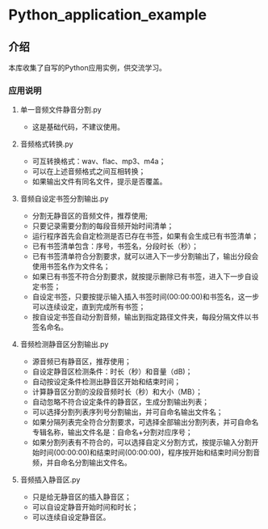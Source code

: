 # Python_application_example
## 介绍
本库收集了自写的Python应用实例，供交流学习。
### 应用说明

1. 单一音频文件静音分割.py
   - 这是基础代码，不建议使用。

2. 音频格式转换.py
   - 可互转换格式：wav、flac、mp3、m4a；
   - 可以在上述音频格式之间互相转换；
   - 如果输出文件有同名文件，提示是否覆盖。
  
2. 音频自设定书签分割输出.py
   - 分割无静音区的音频文件，推荐使用;
   - 只要记录需要分割的每段音频开始时间清单；
   - 运行程序首先会自定检测是否已存在书签，如果有会生成已有书签清单；
   - 已有书签清单包含：序号，书签名，分段时长（秒）；
   - 已有书签清单符合分割要求，就可以进入下一步分割输出了，输出分段会使用书签名作为文件名；
   - 如果已有书签不符合分割要求，就按提示删除已有书签，进入下一步自设定书签；
   - 自设定书签，只要按提示输入插入书签时间(00:00:00)和书签名，这一步可以连续设定，直到完成所有书签；
   - 按自设定书签自动分割音频，输出到指定路径文件夹，每段分隔文件以书签名命名。
  
3. 音频检测静音区分割输出.py
   - 源音频已有静音区，推荐使用；
   - 自设定静音区检测条件：时长（秒）和音量（dB)；
   - 自动按设定条件检测出静音区开始和结束时间；
   - 计算静音区分割的没段音频时长（秒）和大小（MB）；
   - 自动忽略不符合设定条件的静音区，生成分割输出列表；
   - 可以选择分割列表序列号分割输出，并可自命名输出文件名；
   - 如果分隔列表完全符合分割要求，可选择全部输出分割列表，并可自命名专辑名称，输出文件名是：自命名+分割对应序号；
   - 如果分割列表有不符合的，可以选择自定义分割方式，按提示输入分割开始时间(00:00:00)和结束时间(00:00:00)，程序按开始和结束时间分割音频，并自命名分割输出文件名。
 
4. 音频插入静音区.py
   - 只是给无静音区的插入静音区；
   - 可以自设定静音开始时间和时长；
   - 可以连续自设定静音区。
